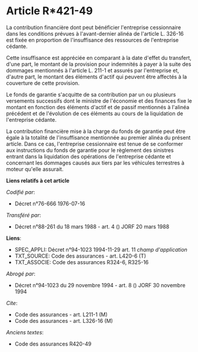 # Article R*421-49

La contribution financière dont peut bénéficier l'entreprise cessionnaire dans les conditions prévues à l'avant-dernier
alinéa de l'article L. 326-16 est fixée en proportion de l'insuffisance des ressources de l'entreprise cédante.

Cette insuffisance est appréciée en comparant à la date d'effet du transfert, d'une part, le montant de la provision pour
indemnités à payer à la suite des dommages mentionnés à l'article L. 211-1 et assurés par l'entreprise et, d'autre part, le
montant des éléments d'actif qui peuvent être affectés à la couverture de cette provision.

Le fonds de garantie s'acquitte de sa contribution par un ou plusieurs versements successifs dont le ministre de l'économie
et des finances fixe le montant en fonction des éléments d'actif et de passif mentionnés à l'alinéa précédent et de
l'évolution de ces éléments au cours de la liquidation de l'entreprise cédante.

La contribution financière mise à la charge du fonds de garantie peut être égale à la totalité de l'insuffisance mentionnée
au premier alinéa du présent article. Dans ce cas, l'entreprise cessionnaire est tenue de se conformer aux instructions du
fonds de garantie pour le règlement des sinistres entrant dans la liquidation des opérations de l'entreprise cédante et
concernant les dommages causés aux tiers par les véhicules terrestres à moteur qu'elle assurait.

**Liens relatifs à cet article**

_Codifié par_:

  - Décret n°76-666 1976-07-16

_Transféré par_:

  - Décret n°88-261 du 18 mars 1988 - art. 4 () JORF 20 mars 1988

**Liens**:

  - SPEC_APPLI: Décret n°94-1023 1994-11-29 art. 11 *champ d'application*
  - TXT_SOURCE: Code des assurances - art. L420-6 (T)
  - TXT_ASSOCIE: Code des assurances R324-6, R325-16

_Abrogé par_:

  - Décret n°94-1023 du 29 novembre 1994 - art. 8 () JORF 30 novembre 1994

_Cite_:

  - Code des assurances - art. L211-1 (M)
  - Code des assurances - art. L326-16 (M)

_Anciens textes_:

  - Code des assurances R420-49

